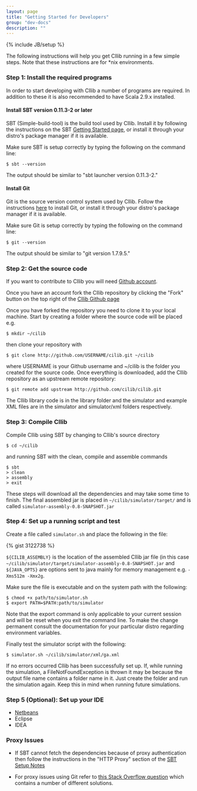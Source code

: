 ```yaml
---
layout: page
title: "Getting Started for Developers"
group: "dev-docs"
description: ""
---
```

{% include JB/setup %}

The following instructions will help you get CIlib running in a few simple steps.
Note that these instructions are for *nix environments.

### Step 1: Install the required programs

In order to start developing with CIlib a number of programs are required. In
addition to these it is also recommended to have Scala 2.9.x installed.

#### Install SBT version 0.11.3-2 or later

SBT (Simple-build-tool) is the build tool used by CIlib. Install it by
following the instructions on the SBT 
[Getting Started page](https://github.com/harrah/xsbt/wiki/Getting-Started-Setup), 
or install it through your distro's package manager if it is available.

Make sure SBT is setup correctly by typing the following on the command line:

    $ sbt --version

The output should be similar to "sbt launcher version 0.11.3-2."

#### Install Git

Git is the source version control system used by CIlib.
Follow the instructions [here](http://git-scm.com/book/en/Getting-Started-Installing-Git)
to install Git, or install it through your distro's package manager if it is available.

Make sure Git is setup correctly by typing the following on the command line:

    $ git --version

The output should be similar to "git version 1.7.9.5."


### Step 2: Get the source code

If you want to contribute to CIlib you will need [Github account](https://github.com/signup/free).

Once you have an account fork the CIlib repository by clicking the "Fork" button
on the top right of the [CIlib Github page](https://github.com/cilib/cilib)

Once you have forked the repository you need to clone it to your local machine.
Start by creating a folder where the source code will be placed e.g.

    $ mkdir ~/cilib

then clone your repository with

    $ git clone http://github.com/USERNAME/cilib.git ~/cilib

where USERNAME is your Github username and ~/cilib is the folder you created for the source code.
Once everything is downloaded, add the CIlib repository as an upstream remote repository:

    $ git remote add upstream http://github.com/cilib/cilib.git

The CIlib library code is in the library folder and the simulator and example XML 
files are in the simulator and simulator/xml folders respectively.

### Step 3: Compile CIlib

Compile CIlib using SBT by changing to CIlib's source directory

    $ cd ~/cilib

and running SBT with the clean, compile and assemble commands

    $ sbt
    > clean
    > assembly
    > exit

These steps will download all the dependencies and may take some time to finish.
The final assembled jar is placed in `~/cilib/simulator/target/` and is called 
`simulator-assembly-0.8-SNAPSHOT.jar`


### Step 4: Set up a running script and test

Create a file called `simulator.sh` and place the following in the file:

{% gist 3122738 %}

`${CILIB_ASSEMBLY}` is the location of the assembled CIlib jar file (in this case
`~/cilib/simulator/target/simulator-assembly-0.8-SNAPSHOT.jar` and `${JAVA_OPTS}` 
are options sent to java mainly for memory management e.g. `-Xms512m -Xmx2g`.

Make sure the file is executable and on the system path with the following:

    $ chmod +x path/to/simulator.sh
    $ export PATH=$PATH:path/to/simulator

Note that the export command is only applicable to your current session and will
be reset when you exit the command line. To make the change permanent consult the
documentation for your particular distro regarding environment variables.

Finally test the simulator script with the following:

    $ simulator.sh ~/cilib/simulator/xml/ga.xml

If no errors occurred CIlib has been successfully set up. If, while running the
simulation, a FileNotFoundException is thrown it may be because the output file 
name contains a folder name in it. Just create the folder and run the simulation
again. Keep this in mind when running future simulations.


### Step 5 (Optional): Set up your IDE

- [Netbeans](netbeans.html)
- Eclipse
- IDEA


### Proxy Issues
- If SBT cannot fetch the dependencies because of proxy authentication then follow
the instructions in the "HTTP Proxy" section of the [SBT Setup Notes](https://github.com/harrah/xsbt/wiki/Setup-Notes)

- For proxy issues using Git refer to 
[this Stack Overflow question](http://stackoverflow.com/questions/7734518/how-to-set-up-git-to-get-through-a-proxy)
which contains a number of different solutions.

